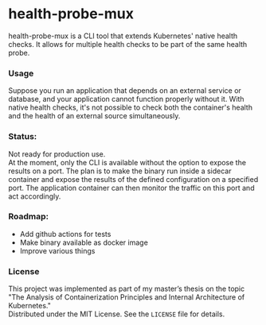 # health-probe-mux
health-probe-mux is a CLI tool that extends Kubernetes' native health checks. It allows for multiple health checks to be part of the same health probe. 

### Usage
Suppose you run an application that depends on an external service or database, and your application cannot function properly without it. With native health checks, it's not possible to check both the container's health and the health of an external source simultaneously.

### Status:
Not ready for production use.\
At the moment, only the CLI is available without the option to expose the results on a port. 
The plan is to make the binary run inside a sidecar container and expose the results of the defined configuration on a specified port. The application container can then monitor the traffic on this port and act accordingly.

### Roadmap:
- Add github actions for tests
- Make binary available as docker image
- Improve various things

### License
This project was implemented as part of my master’s thesis on the topic "The Analysis of Containerization Principles and Internal Architecture of Kubernetes."\
Distributed under the MIT License. See the `LICENSE` file for details.

